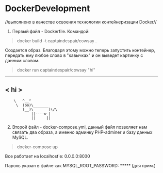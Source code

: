 # DockerDevelopment
//выполнено в качестве освоения технологии контейнеризации Docker//
1. Первый файл - Dockerfile. Командой:

>docker build -t captaindespair/cowsay .

Создается образ. Благодаря этому можно теперь запустить контейнер, передать ему любое слово в "кавычках" и он выведет картинку с данным словом.

>docker run captaindespair/cowsay "hi"
______
< hi >
 ----
        \   ^__^
         \  (oo)\_______
            (__)\       )\/\
                ||----w |
                ||     ||




2. Второй файл - docker-compose.yml, данный файл позволяет нам связать два образа, а именно админку PHP-adminer и базу данных MySQL. 

>docker-compose up

Все работает на localhost'e: 0.0.0.0:8000 

Пароль указан в файле как MYSQL_ROOT_PASSWORD: ***** (для прим.)
